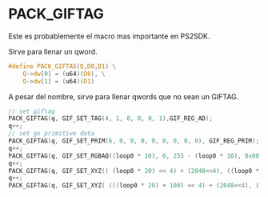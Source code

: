 # PACK_GIFTAG 

Este es probablemente el macro mas importante en PS2SDK.

Sirve para llenar un qword. 

```c
#define PACK_GIFTAG(Q,D0,D1) \
	Q->dw[0] = (u64)(D0), \
	Q->dw[1] = (u64)(D1)
```

A pesar del nombre, sirve para llenar qwords que no sean un GIFTAG.

```c
// set giftag
PACK_GIFTAG(q, GIF_SET_TAG(4, 1, 0, 0, 0, 1),GIF_REG_AD);
q++;
// set gs primitive data
PACK_GIFTAG(q, GIF_SET_PRIM(6, 0, 0, 0, 0, 0, 0, 0, 0), GIF_REG_PRIM);
q++;
PACK_GIFTAG(q, GIF_SET_RGBAQ((loop0 * 10), 0, 255 - (loop0 * 10), 0x80, 0x3F800000), GIF_REG_RGBAQ);
q++;
PACK_GIFTAG(q, GIF_SET_XYZ(( (loop0 * 20) << 4) + (2048<<4), ((loop0 * 10) << 4) + (2048<<4), 0), GIF_REG_XYZ2);
q++;
PACK_GIFTAG(q, GIF_SET_XYZ( (((loop0 * 20) + 100) << 4) + (2048<<4), (((loop0 * 10) + 100) << 4) + (2048<<4), 0), GIF_REG_XYZ2);
```
